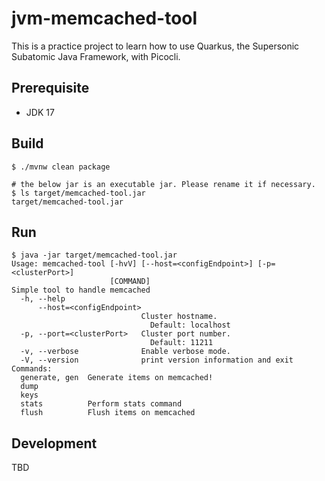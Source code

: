 # jvm-memcached-tool

This is a practice project to learn how to use Quarkus, the Supersonic Subatomic Java Framework, with Picocli.

## Prerequisite

- JDK 17

## Build

```shell
$ ./mvnw clean package

# the below jar is an executable jar. Please rename it if necessary.
$ ls target/memcached-tool.jar
target/memcached-tool.jar
```

## Run

```shell
$ java -jar target/memcached-tool.jar
Usage: memcached-tool [-hvV] [--host=<configEndpoint>] [-p=<clusterPort>]
                      [COMMAND]
Simple tool to handle memcached
  -h, --help
      --host=<configEndpoint>
                             Cluster hostname.
                               Default: localhost
  -p, --port=<clusterPort>   Cluster port number.
                               Default: 11211
  -v, --verbose              Enable verbose mode.
  -V, --version              print version information and exit
Commands:
  generate, gen  Generate items on memcached!
  dump
  keys
  stats          Perform stats command
  flush          Flush items on memcached
```

## Development

TBD